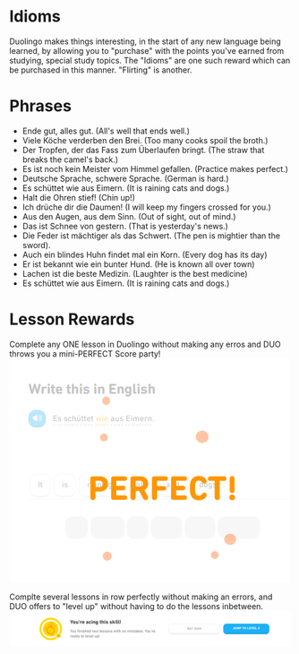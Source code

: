 # Idioms 
Duolingo makes things interesting, in the start of any new language being learned, by allowing you to "purchase" with the points you've earned from studying, special study topics.  The "Idioms" are one such reward which can be purchased in this manner.  "Flirting" is another.   

# Phrases 
* Ende gut, alles gut. (All's well that ends well.)
* Viele Köche verderben den Brei.  (Too many cooks spoil the broth.) 
* Der Tropfen, der das Fass zum Überlaufen bringt. (The straw that breaks the camel's back.)
* Es ist noch kein Meister vom Himmel gefallen. (Practice makes perfect.) 
* Deutsche Sprache, schwere Sprache. (German is hard.) 
* Es schüttet wie aus Eimern.  (It is raining cats and dogs.) 
* Halt die Ohren stief!  (Chin up!)
* Ich drüche dir die Daumen! (I will keep my fingers crossed for you.) 
* Aus den Augen, aus dem Sinn.  (Out of sight, out of mind.) 
* Das ist Schnee von gestern. (That is yesterday's news.) 
* Die Feder ist mächtiger als das Schwert. (The pen is mightier than the sword).
* Auch ein blindes Huhn findet mal ein Korn. (Every dog has its day)
* Er ist bekannt wie ein bunter Hund.  (He is known all over town)
* Lachen ist die beste Medizin. (Laughter is the best medicine)
* Es schüttet wie aus Eimern. (It is raining cats and dogs.) 

# Lesson Rewards
Complete any ONE lesson in Duolingo without making any erros and DUO throws you a mini-PERFECT Score party! 
![Perfect Score Party](https://github.com/EO4wellness/T-I-L/blob/main/polyglot/aleman/images/perfect%20party.png)

Complte several lessons in row perfectly without making an errors, and DUO offers to "level up" without having to do the lessons inbetween. 
![Aced It](https://github.com/EO4wellness/T-I-L/blob/main/polyglot/aleman/images/jump-to-new-level.png)
